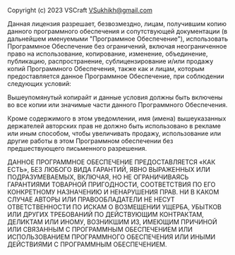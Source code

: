 Copyright (c) 2023 VSCraft <VSukhikh@gmail.com>

Данная лицензия разрешает, безвозмездно, лицам, получившим копию данного программного обеспечения и сопутствующей документации (в дальнейшем именуемыми "Программное Обеспечение"), использовать Программное Обеспечение без ограничений, включая неограниченное право на использование, копирование, изменение, объединение, публикацию, распространение, сублицензирование и/или продажу копий Программного Обеспечения, также как и лицам, которым предоставляется данное Программное Обеспечение, при соблюдении следующих условий:

Вышеупомянутый копирайт и данные условия должны быть включены во все копии или значимые части данного Программного Обеспечения.

Кроме содержимого в этом уведомлении, имя (имена) вышеуказанных держателей авторских прав не должно быть использовано в рекламе или иным способом, чтобы увеличивать продажу, использование или другие работы в этом Программном обеспечении без предшествующего письменного разрешения.

ДАННОЕ ПРОГРАММНОЕ ОБЕСПЕЧЕНИЕ ПРЕДОСТАВЛЯЕТСЯ «КАК ЕСТЬ», БЕЗ ЛЮБОГО ВИДА ГАРАНТИЙ, ЯВНО ВЫРАЖЕННЫХ ИЛИ ПОДРАЗУМЕВАЕМЫХ, ВКЛЮЧАЯ, НО НЕ ОГРАНИЧИВАЯСЬ ГАРАНТИЯМИ ТОВАРНОЙ ПРИГОДНОСТИ, СООТВЕТСТВИЯ ПО ЕГО КОНКРЕТНОМУ НАЗНАЧЕНИЮ И НЕНАРУШЕНИЯ ПРАВ. НИ В КАКОМ СЛУЧАЕ АВТОРЫ ИЛИ ПРАВООБЛАДАТЕЛИ НЕ НЕСУТ ОТВЕТСТВЕННОСТИ ПО ИСКАМ О ВОЗМЕЩЕНИИ УЩЕРБА, УБЫТКОВ ИЛИ ДРУГИХ ТРЕБОВАНИЙ ПО ДЕЙСТВУЮЩИМ КОНТРАКТАМ, ДЕЛИКТАМ ИЛИ ИНОМУ, ВОЗНИКШИМ ИЗ, ИМЕЮЩИМ ПРИЧИНОЙ ИЛИ СВЯЗАННЫМ С ПРОГРАММНЫМ ОБЕСПЕЧЕНИЕМ ИЛИ ИСПОЛЬЗОВАНИЕМ ПРОГРАММНОГО ОБЕСПЕЧЕНИЯ ИЛИ ИНЫМИ ДЕЙСТВИЯМИ С ПРОГРАММНЫМ ОБЕСПЕЧЕНИЕМ.